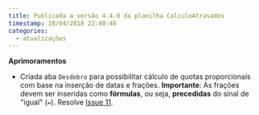```yaml
---
title: Publicada a versão 4.4.0 da planilha CalculoAtrasados
timestamp: 18/04/2018 22:40:46
categories:
  - atualizações
---
```


**Aprimoramentos**
+ Criada aba `Desdobro` para possibilitar cálculo de quotas proporcionais com base na inserção de datas e frações. **Importante**: As frações devem ser inseridas como **fórmulas**, ou seja, **precedidas** do sinal de "igual" (`=`). Resolve [Issue 11](https://github.com/Contadoria/CalculoAtrasados/issues/11).

